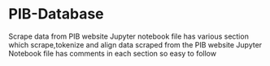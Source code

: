 # PIB-Database
Scrape data from PIB website
Jupyter notebook file has various section which scrape,tokenize and align data scraped from the PIB website
Jupyter Notebook file has comments in each section so easy to follow
